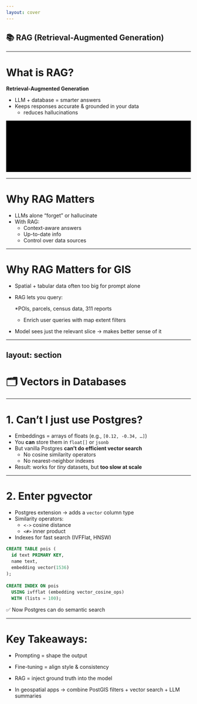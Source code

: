 ```yaml
---
layout: cover
---
```


## 📚 RAG (Retrieval-Augmented Generation)

---

# What is RAG?

**Retrieval-Augmented Generation**  
- LLM + database = smarter answers  
- Keeps responses accurate & grounded in your data  
  - reduces hallucinations 

![rag-flow](../../images/rag_workflow.svg)

---

# Why RAG Matters

- LLMs alone “forget” or hallucinate  
- With RAG:  
  - Context-aware answers  
  - Up-to-date info  
  - Control over data sources  

---

# Why RAG Matters for GIS

* Spatial + tabular data often too big for prompt alone

* RAG lets you query:

  *POIs, parcels, census data, 311 reports

  * Enrich user queries with map extent filters

* Model sees just the relevant slice → makes better sense of it


---
layout: section
---

# 🗂️ Vectors in Databases

---

# 1. Can’t I just use Postgres?

- Embeddings = arrays of floats (e.g., `[0.12, -0.34, …]`)
- You **can** store them in `float[]` or `jsonb`
- But vanilla Postgres **can’t do efficient vector search**
  - No cosine similarity operators
  - No nearest-neighbor indexes
- Result: works for *tiny* datasets, but **too slow at scale**

---

# 2. Enter pgvector

- Postgres extension → adds a `vector` column type
- Similarity operators:  
  - `<->` cosine distance  
  - `<#>` inner product  
- Indexes for fast search (IVFFlat, HNSW)

```sql
CREATE TABLE pois (
  id text PRIMARY KEY,
  name text,
  embedding vector(1536)
);

CREATE INDEX ON pois
  USING ivfflat (embedding vector_cosine_ops)
  WITH (lists = 100);
```

✅ Now Postgres can do semantic search

---

# Key Takeaways:

* Prompting = shape the output

* Fine-tuning = align style & consistency

* RAG = inject ground truth into the model

* In geospatial apps → combine PostGIS filters + vector search + LLM summaries
